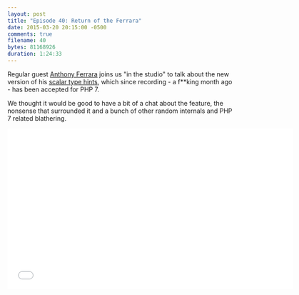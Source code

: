 ```yaml
---
layout: post
title: "Episode 40: Return of the Ferrara"
date: 2015-03-20 20:15:00 -0500
comments: true
filename: 40
bytes: 81168926
duration: 1:24:33
---
```


Regular guest [Anthony Ferrara](https://twitter.com/ircmaxell) joins us "in the studio" to talk about the new version of his [scalar type hints], which since recording - a f**king month ago - has been accepted for PHP 7.

We thought it would be good to have a bit of a chat about the feature, the nonsense that surrounded it and a bunch of other random internals and PHP 7 related blathering. 

<iframe width="640" height="360" src="//www.youtube.com/embed/JF2t0Rc0zm8" frameborder="0" allowfullscreen></iframe>

[scalar type hints]: https://wiki.php.net/rfc/scalar_type_hints_v5

